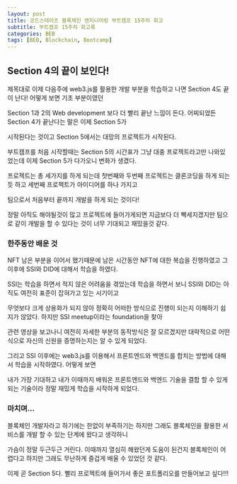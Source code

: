 ```yaml
---
layout: post
title: 코드스테이츠 블록체인 엔지니어링 부트캠프 15주차 회고 
subtitle: 부트캠프 15주차 회고록 
categories: BEB
tags: [BEB, Blockchain, Bootcamp]
---
```


Section 4의 끝이 보인다!
------------

제목대로 이제 다음주에 web3.js를 활용한 개발 부분을 학습하고 나면 Section 4도 끝이 난다! 어떻게 보면 기초 부분이였던

Section 1과 2의 Web development 보다 더 빨리 끝난 느낌이 든다. 어찌되었든 Section 4가 끝난다는 말은 이제 Section 5가

시작된다는 것이고 Section 5에서는 대망의 프로젝트가 시작된다.

부트캠프를 처음 시작할때는 Section 5의 시간표가 그냥 대충 프로젝트라고만 나와있었는데 이제 Section 5가 다가오니 변화가 생겼다.

프로젝트는 총 세가지를 하게 되는데 첫번째와 두번째 프로젝트는 클론코딩을 하게 되는듯 하고 세번째 프로젝트가 아이디어를 하나 가지고

팀으로서 처음부터 끝까지 개발을 하게 되는 것이다!

정말 아직도 해야될것이 많고 프로젝트에 들어가게되면 지금보다 더 빡세지겠지만 팀으로 같이 개발을 할 수 있다는 것이 너무 기대되고 재밌을것 같다.

### 한주동안 배운 것 ###

NFT 남은 부분을 이어서 했기때문에 남은 시간동안 NFT에 대한 복습을 진행하였고 그 이후에 SSI와 DID에 대해서 학습을 하였다.

SSI는 학습을 하면서 적지 않은 어려움을 겪었는데 학습을 하면서 보니 SSI와 DID는 아직도 여전히 표준이 잡혀가고 있는 시기이고

무엇보다 크게 상용화가 되지 않아 정확히 어떠한 방식으로 진행이 되는지 이해하기 쉽지가 않았다. 하지만 SSI meetup이라는 foundation을 찾아

관련 영상을 보고나니 여전히 자세한 부분의 동작방식은 잘 모르겠지만 대략적으로 어떤식으로 자신의 신원을 증명하는지는 알 수 있게 되었다.

그리고 SSI 이후에는 web3.js를 이용해서 프론트엔드와 백엔드를 합치는 방법에 대해서 학습을 시작하였다. 어떻게 보면

내가 가장 기대하고 내가 이때까지 배워온 프론트엔드와 백엔드 기술을 결합 할 수 있게 되는 기술이라 정말 재밌게 학습을 시작하게 되었다.

### 마치며... ###

블록체인 개발자라고 하기에는 한없이 부족하기는 하지만 그래도 블록체인을 활용한 서비스를 개발 할 수 있는 단계에 왔다고 생각하니

가슴이 정말 두근두근 거린다. 이때까지 열심히 해왔던게 도움이 된건지 블록체인이 어렵다고 하지만 그래도 무난하게 즐겁게 배울 수 있었던 것 같다.

이제 곧 Section 5다. 빨리 프로젝트에 들어가서 좋은 포트폴리오를 만들어보고 싶다!!!
